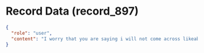 # Record Data (record_897)

```json
{
  "role": "user",
  "content": "I worry that you are saying i will not come across likeable and charming to women"
}
```
